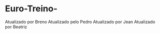 # Euro-Treino-
Atualizado por Breno
Atualizado pelo Pedro
Atualizado por Jean
Atualizado por Beatriz
